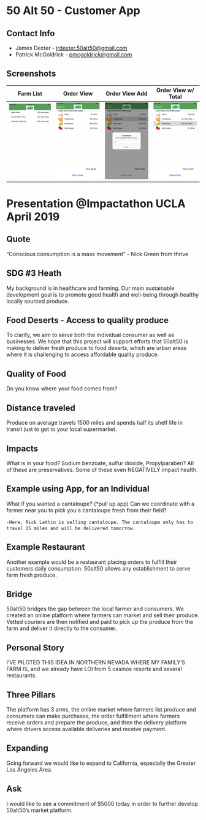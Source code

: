 [//]: # (Image References)

[farm_list]: ./screenshots/farm_list.png "Farm List"
[order_view]: ./screenshots/order_view.png "Order View"
[order_view_add]: ./screenshots/order_view_add.png "Order View Add"
[order_view_with_total]: ./screenshots/order_view_with_total.png "Order View w/Total"

# 50 Alt 50 - Customer App
## Contact Info
* James Dexter - jrdexter.50alt50@gmail.com
* Patrick McGoldrick - pmcgoldrick@gmail.com


## Screenshots

Farm List | Order View | Order View Add | Order View w/ Total
--- | --- | --- | ---
![Farm Screenshot][farm_list] | ![Order View Screenshot][order_view] | ![Order View Add Screenshot][order_view_add] | ![Order View w/Total][order_view_with_total] 






# Presentation @Impactathon UCLA April 2019

## Quote
“Conscious consumption is a mass movement” - Nick Green from thrive

## SDG #3 Heath
My background is in healthcare and farming. Our main sustainable development goal is to promote good health and well-being through healthy locally sourced produce. 

## Food Deserts - Access to quality produce
To clarify, we aim to serve both the individual consumer as well as businesses. We hope that this project will support efforts that 50alt50 is making to deliver fresh produce to food deserts, which are urban areas where it is challenging to access affordable quality produce.    


## Quality of Food
Do you know where your food comes from? 

## Distance traveled
Produce on average travels 1500 miles and spends half its shelf life in transit just to get to your local supermarket. 

## Impacts
What is in your food? Sodium benzoate, sulfur dioxide, Propylparaben? All of these are preservatives. Some of these even NEGATIVELY impact health.


## Example using App, for an Individual
What if you wanted a cantaloupe? (*pull up app) Can we coordinate with a farmer near you to pick you a cantaloupe fresh from their field? 

	-Here, Rick Lattin is selling cantaloupe. The cantaloupe only has to travel 15 miles and will be delivered tomorrow. 

## Example Restaurant
Another example would be a restaurant placing orders to fulfill their customers daily consumption. 50alt50 allows any establishment to serve farm fresh produce.    

## Bridge
50alt50 bridges the gap between the local farmer and consumers. We created an online platform where farmers can market and sell their produce. Vetted couriers are then notified and paid to pick up the produce from the farm and deliver it directly to the consumer.

   
## Personal Story
I’VE PILOTED THIS IDEA IN NORTHERN NEVADA WHERE MY FAMILY’S FARM IS, and we already have LOI from 5 casinos resorts and several restaurants. 

## Three Pillars
The platform has 3 arms, the online market where farmers list produce and consumers can make purchases, the order fulfillment where farmers receive orders and prepare the produce, and then the delivery platform where drivers access available deliveries and receive payment. 

## Expanding
Going forward we would like to expand to California, especially the Greater Los Angeles Area. 

## Ask
I would like to see a commitment of $5000 today in order to further develop 50alt50’s market platform.   
